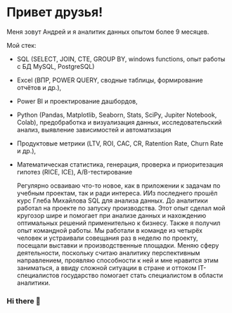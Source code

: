# Привет друзья! 

Меня зовут Андрей и я аналитик данных опытом более 9 месяцев.

Мой стек:
- SQL (SELECT, JOIN, CTE, GROUP BY, windows functions, опыт работы с БД MySQL, PostgreSQL)
- Excel (ВПР, POWER QUERY, сводные таблицы, формирование отчётов и др.), 
- Power BI и проектирование дашбордов,
- Python (Pandas, Matplotlib, Seaborn, Stats, SciPy, Jupiter Notebook, Colab), предобработка и визуализация данных, исследовательский анализ, выявление зависимостей и автоматизация 
- Продуктовые метрики (LTV, ROI, CAC, CR, Ratention Rate, Churn Rate и др.),
- Математическая статистика, генерация, проверка и приоритезация гипотез (RICE, ICE), А/B-тестирование

    Регулярно осваиваю что-то новое, как в приложении к задачам по учебным проектам, так и ради интереса. ИИз последнего прошёл курс Глеба Михайлова SQL для анализа данных.
    До аналитики работал на проекте по запуску производства. Этот опыт сделал мой кругозор шире и помогает при анализе данных и нахождению оптимальных решений применительно к бизнесу.
Также я получил опыт командной работы. Мы работали в команде из четырёх человек и устраивали совещания раз в неделю по проекту, посещали выставки и производственные площадки.
    Меняю сферу деятельности, поскольку считаю аналитику перспективным направлением, проявляю способности к ней и мне нравится этим заниматься, а ввиду сложной ситуации в стране и оттоком IT-специалистов государство помогает стать специалистом в области аналитики.



### Hi there 👋

<!--
**RozenkovAndrey/RozenkovAndrey** is a ✨ _special_ ✨ repository because its `README.md` (this file) appears on your GitHub profile.

Here are some ideas to get you started:

- 🔭 I’m currently working on ...
- 🌱 I’m currently learning ...
- 👯 I’m looking to collaborate on ...
- 🤔 I’m looking for help with ...
- 💬 Ask me about ...
- 📫 How to reach me: ...
- 😄 Pronouns: ...
- ⚡ Fun fact: ...
-->
